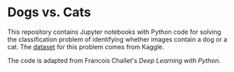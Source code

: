 # Dogs vs. Cats
This repository contains Jupyter notebooks with Python code for solving the classification problem of identifying whether images contain a dog or a cat.  The [dataset](https://www.kaggle.com/c/dogs-vs-cats/data) for this problem comes from Kaggle.

The code is adapted from Francois Challet's *Deep Learning with Python*.